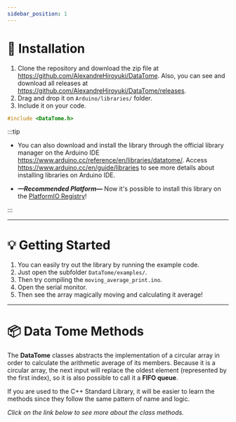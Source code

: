 ```yaml
---
sidebar_position: 1
---
```


# 💾 Installation

1. Clone the repository and download the zip file at https://github.com/AlexandreHiroyuki/DataTome.
   Also, you can see and download all releases at https://github.com/AlexandreHiroyuki/DataTome/releases.
2. Drag and drop it on `Arduino/libraries/` folder.
3. Include it on your code.

```cpp
#include <DataTome.h>
```

:::tip

- You can also download and install the library through the official library manager on the Arduino IDE https://www.arduino.cc/reference/en/libraries/datatome/.
  Access https://www.arduino.cc/en/guide/libraries to see more details about installing libraries on Arduino IDE.

- **_—Recommended Platform—_** Now it's possible to install this library on the [PlatformIO Registry](https://registry.platformio.org/libraries/alexandrehiroyuki/DataTome)!

:::

---

# 💡 Getting Started

1. You can easily try out the library by running the example code.
2. Just open the subfolder `DataTome/examples/`.
3. Then try compiling the `moving_average_print.ino`.
4. Open the serial monitor.
5. Then see the array magically moving and calculating it average!

---

# 📦 Data Tome Methods

The **DataTome** classes abstracts the implementation of a circular array in order to calculate the arithmetic average of its members.
Because it is a circular array, the next input will replace the oldest element (represented by the first index), so it is also possible to call it a **FIFO queue**.

If you are used to the C++ Standard Library, it will be easier to learn the methods since they follow the same pattern of name and logic.

_Click on the link below to see more about the class methods._
